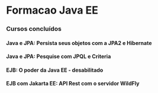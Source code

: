# Formacao Java EE

### Cursos concluídos

####  Java e JPA: Persista seus objetos com a JPA2 e Hibernate
####  Java e JPA: Pesquise com JPQL e Criteria
####  EJB: O poder da Java EE - desabilitado
####  EJB com Jakarta EE: API Rest com o servidor WildFly
